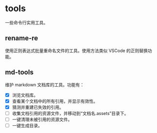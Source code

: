 # tools

一些命令行实用工具。

## rename-re

使用正则表达式批量重命名文件的工具。使用方法类似 VSCode 的正则替换功能。

## md-tools

维护 markdown 文档库的工具。功能有：

- [x] 浏览文档库。
- [x] 查看某个文档中的所有引用，并显示有效性。
- [x] 猜测并重建已失效的引用。
- [ ] 收集文档引用的资源文件，并移动到“文档名.assets”目录下。
- [ ] 一键清理未被引用的资源文件。
- [ ] 一键生成目录。
